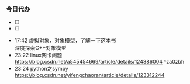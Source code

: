 ### 今日代办
- [ ] 
- [ ]  



- 17:42 虚拟对象，对象模型，了解一下这本书<br>深度探索C++对象模型
- 23:22 linux网卡问题<br>https://blog.csdn.net/a545454669/article/details/124386004 ^za0zbh
- 23:24 python之sympy<br>https://blog.csdn.net/yifengchaoran/article/details/123312244